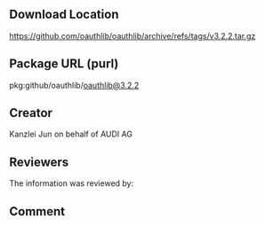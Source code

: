 ## Download Location

https://github.com/oauthlib/oauthlib/archive/refs/tags/v3.2.2.tar.gz

## Package URL (purl)

pkg:github/oauthlib/oauthlib@3.2.2

## Creator

Kanzlei Jun on behalf of AUDI AG

## Reviewers

The information was reviewed by:


## Comment
